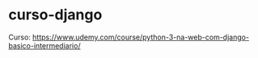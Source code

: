 # curso-django
Curso: https://www.udemy.com/course/python-3-na-web-com-django-basico-intermediario/
